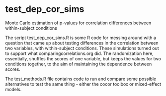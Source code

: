 # test_dep_cor_sims
Monte Carlo estimation of p-values for correlation differences between within-subject conditions

The script test_dep_cor_sims.R is some R code for messing around with a question that came up about testing differences in the correlation between two variables, with within-subject conditions. These simulations turned out to support what comparingcorrelations.org did. The randomization here, essentially, shuffles the scores of one variable, but keeps the values for two conditions together, to the aim of maintaining the dependence between scores.

The test_methods.R file contains code to run and compare some possible alternatives to test the same thing - either the cocor toolbox or mixed-effect models.
